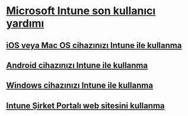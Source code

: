 # [Microsoft Intune son kullanıcı yardımı]()
## [iOS veya Mac OS cihazınızı Intune ile kullanma](using-your-ios-or-mac-os-x-device-with-intune.md)
## [Android cihazınızı Intune ile kullanma](using-your-android-device-with-intune.md)
## [Windows cihazınızı Intune ile kullanma](using-your-windows-device-with-intune.md)
## [Intune Şirket Portalı web sitesini kullanma](using-the-intune-company-portal-website.md)


<!--HONumber=May16_HO2-->


